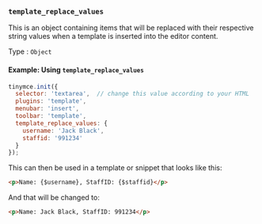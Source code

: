 ### `template_replace_values`

This is an object containing items that will be replaced with their respective string values when a template is inserted into the editor content.

Type
: `Object`

#### Example: Using `template_replace_values`

```js
tinymce.init({
  selector: 'textarea',  // change this value according to your HTML
  plugins: 'template',
  menubar: 'insert',
  toolbar: 'template',
  template_replace_values: {
    username: 'Jack Black',
    staffid: '991234'
  }
});
```

This can then be used in a template or snippet that looks like this:

```html
<p>Name: {$username}, StaffID: {$staffid}</p>
```

And that will be changed to:

```html
<p>Name: Jack Black, StaffID: 991234</p>
```

